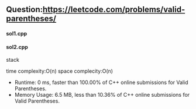 ## Question:https://leetcode.com/problems/valid-parentheses/

#### sol1.cpp


#### sol2.cpp 
stack

time complexity:O(n)
space complecity:O(n)

* Runtime: 0 ms, faster than 100.00% of C++ online submissions for Valid Parentheses.
* Memory Usage: 6.5 MB, less than 10.36% of C++ online submissions for Valid Parentheses.
